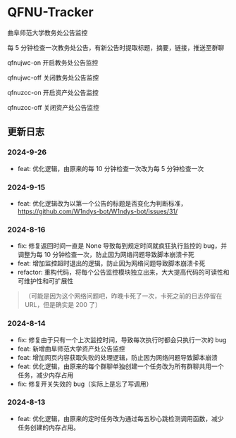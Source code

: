 # QFNU-Tracker

曲阜师范大学教务处公告监控

每 5 分钟检查一次教务处公告，有新公告时提取标题，摘要，链接，推送至群聊

qfnujwc-on 开启教务处公告监控

qfnujwc-off 关闭教务处公告监控

qfnuzcc-on 开启资产处公告监控

qfnuzcc-off 关闭资产处公告监控

## 更新日志

### 2024-9-26

- feat: 优化逻辑，由原来的每 10 分钟检查一次改为每 5 分钟检查一次

### 2024-9-15

- feat: 优化逻辑改为以第一个公告的标题是否变化为判断标准，https://github.com/W1ndys-bot/W1ndys-bot/issues/31/

### 2024-8-16

- fix: 修复返回时间一直是 None 导致每到规定时间就疯狂执行监控的 bug，并调整为每 10 分钟检查一次，防止因为网络问题导致脚本崩溃卡死
- feat: 增加监控超时退出的逻辑，防止因为网络问题导致脚本崩溃卡死
- refactor: 重构代码，将每个公告监控模块独立出来，大大提高代码的可读性和可维护性和可扩展性

> （可能是因为这个网络问题吧，昨晚卡死了一次，卡死之前的日志停留在 URL，但是确实是 200 了）

### 2024-8-14

- fix: 修复由于只有一个上次监控时间，导致每次执行时都会只执行一次的 bug
- feat: 新增曲阜师范大学资产处公告监控
- feat: 增加网页内容获取失败的处理逻辑，防止因为网络问题导致脚本崩溃
- feat: 优化逻辑，由原来的每个群聊单独创建一个任务改为所有群聊共用一个任务，减少内存占用
- fix: 修复开关失效的 bug（实际上是忘了写调用）

### 2024-8-13

- feat: 优化逻辑，由原来的定时任务改为通过每五秒心跳检测调用函数，减少任务创建的内存占用。
